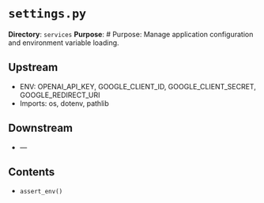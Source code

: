 # `settings.py`

**Directory**: `services`
**Purpose**: # Purpose: Manage application configuration and environment variable loading.

## Upstream
- ENV: OPENAI_API_KEY, GOOGLE_CLIENT_ID, GOOGLE_CLIENT_SECRET, GOOGLE_REDIRECT_URI
- Imports: os, dotenv, pathlib

## Downstream
- —

## Contents
- `assert_env()`